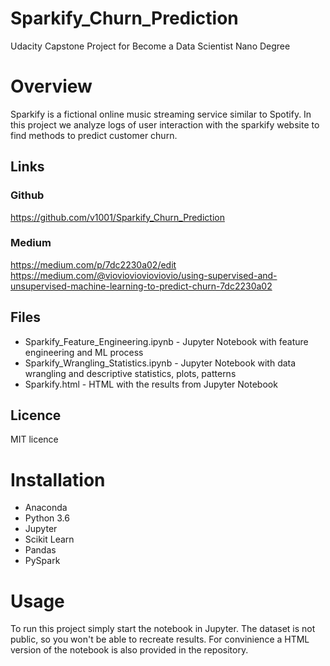 # Sparkify_Churn_Prediction
Udacity Capstone Project for Become a Data Scientist Nano Degree

# Overview
Sparkify is a fictional online music streaming service similar to Spotify. In this project we analyze logs of user interaction with the sparkify website to find methods to predict customer churn.

## Links
### Github
https://github.com/v1001/Sparkify_Churn_Prediction
### Medium
https://medium.com/p/7dc2230a02/edit
https://medium.com/@viovioviovioviovio/using-supervised-and-unsupervised-machine-learning-to-predict-churn-7dc2230a02

## Files
* Sparkify_Feature_Engineering.ipynb - Jupyter Notebook with feature engineering and ML process
* Sparkify_Wrangling_Statistics.ipynb - Jupyter Notebook with data wrangling and descriptive statistics, plots, patterns
* Sparkify.html - HTML with the results from Jupyter Notebook

## Licence
MIT licence

# Installation
* Anaconda
* Python 3.6
* Jupyter
* Scikit Learn
* Pandas
* PySpark

# Usage
To run this project simply start the notebook in Jupyter. The dataset is not public, so you won't be able to recreate results. For convinience a HTML version of the notebook is also provided in the repository.
